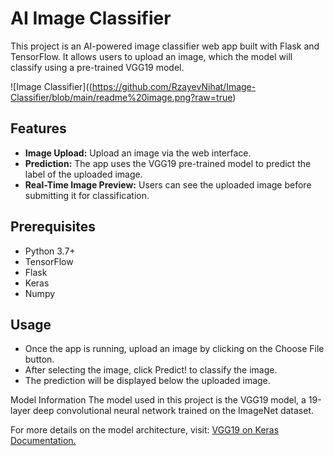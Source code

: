 # AI Image Classifier

This project is an AI-powered image classifier web app built with Flask and TensorFlow. It allows users to upload an image, which the model will classify using a pre-trained VGG19 model.

![Image Classifier]((https://github.com/RzayevNihat/Image-Classifier/blob/main/readme%20image.png?raw=true)

## Features

- **Image Upload:** Upload an image via the web interface.
- **Prediction:** The app uses the VGG19 pre-trained model to predict the label of the uploaded image.
- **Real-Time Image Preview:** Users can see the uploaded image before submitting it for classification.

## Prerequisites

- Python 3.7+
- TensorFlow
- Flask
- Keras
- Numpy

## Usage
- Once the app is running, upload an image by clicking on the Choose File button.
- After selecting the image, click Predict! to classify the image.
- The prediction will be displayed below the uploaded image.

Model Information
The model used in this project is the VGG19 model, a 19-layer deep convolutional neural network trained on the ImageNet dataset.

For more details on the model architecture, visit: [VGG19 on Keras Documentation.](https://keras.io/api/applications/)
